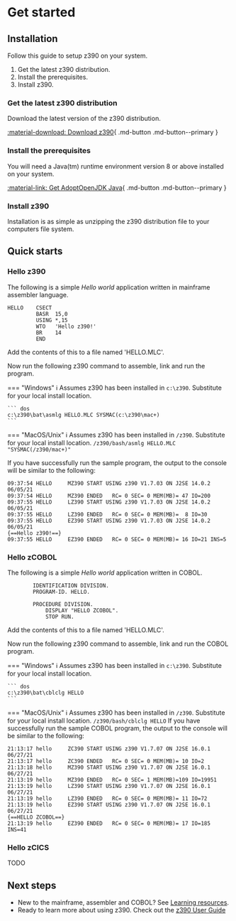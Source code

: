 # Get started

## Installation

Follow this guide to setup z390 on your system.

1. Get the latest z390 distribution.
2. Install the prerequisites.
3. Install z390.


### Get the latest z390 distribution

Download the latest version of the z390 distribution.

[:material-download: Download z390](){ .md-button .md-button--primary }

### Install the prerequisites

You will need a Java(tm) runtime environment version 8 or above installed on your system.

[:material-link: Get AdoptOpenJDK Java](https://adoptopenjdk.net/){ .md-button .md-button--primary }

### Install z390

Installation is as simple as unzipping the z390 distribution file to your computers file system.

## Quick starts

### Hello z390

The following is a simple *Hello world* application written in mainframe assembler language.

``` hlasm
HELLO    CSECT
         BASR  15,0
         USING *,15
         WTO   'Hello z390!'
         BR    14
         END
```

Add the contents of this to a file named 'HELLO.MLC'.

Now run the following z390 command to assemble, link and run the program.

=== "Windows"
    :information_source: Assumes z390 has been installed in `c:\z390`. Substitute for your local install location.

    ``` dos
    c:\z390\bat\asmlg HELLO.MLC SYSMAC(c:\z390\mac+)
    ```

=== "MacOS/Unix"
    :information_source: Assumes z390 has been installed in `/z390`. Substitute for your local install location.
    ```
    /z390/bash/asmlg HELLO.MLC "SYSMAC(/z390/mac+)"
    ```

If you have successfully run the sample program, the output to the console will be similar to the following:

``` text
09:37:54 HELLO     MZ390 START USING z390 V1.7.03 ON J2SE 14.0.2 06/05/21
09:37:54 HELLO     MZ390 ENDED   RC= 0 SEC= 0 MEM(MB)= 47 IO=200
09:37:55 HELLO     LZ390 START USING z390 V1.7.03 ON J2SE 14.0.2 06/05/21
09:37:55 HELLO     LZ390 ENDED   RC= 0 SEC= 0 MEM(MB)=  8 IO=30
09:37:55 HELLO     EZ390 START USING z390 V1.7.03 ON J2SE 14.0.2 06/05/21
{==Hello z390!==}
09:37:55 HELLO     EZ390 ENDED   RC= 0 SEC= 0 MEM(MB)= 16 IO=21 INS=5
```

### Hello zCOBOL

The following is a simple *Hello world* application written in COBOL.

``` cobol
        IDENTIFICATION DIVISION.
        PROGRAM-ID. HELLO.

        PROCEDURE DIVISION.
            DISPLAY "HELLO ZCOBOL".
            STOP RUN.
```

Add the contents of this to a file named 'HELLO.MLC'.

Now run the following z390 command to assemble, link and run the COBOL program.

=== "Windows"
    :information_source: Assumes z390 has been installed in `c:\z390`. Substitute for your local install location.

    ``` dos
    c:\z390\bat\cblclg HELLO
    ```

=== "MacOS/Unix"
    :information_source: Assumes z390 has been installed in `/z390`. Substitute for your local install location.
    ```
    /z390/bash/cblclg HELLO
    ```
If you have successfully run the sample COBOL program, the output to the console will be similar to the following:

``` text
21:13:17 hello     ZC390 START USING z390 V1.7.07 ON J2SE 16.0.1 06/27/21
21:13:17 hello     ZC390 ENDED   RC= 0 SEC= 0 MEM(MB)= 10 IO=2
21:13:18 hello     MZ390 START USING z390 V1.7.07 ON J2SE 16.0.1 06/27/21
21:13:19 hello     MZ390 ENDED   RC= 0 SEC= 1 MEM(MB)=109 IO=19951
21:13:19 hello     LZ390 START USING z390 V1.7.07 ON J2SE 16.0.1 06/27/21
21:13:19 hello     LZ390 ENDED   RC= 0 SEC= 0 MEM(MB)= 11 IO=72
21:13:19 hello     EZ390 START USING z390 V1.7.07 ON J2SE 16.0.1 06/27/21
{==HELLO ZCOBOL==}
21:13:19 hello     EZ390 ENDED   RC= 0 SEC= 0 MEM(MB)= 17 IO=185 INS=41
```
### Hello zCICS

TODO

## Next steps

* New to the mainframe, assembler and COBOL? See [Learning resources](learning.md).
* Ready to learn more about using z390. Check out the [z390 User Guide](user_guide.md)
